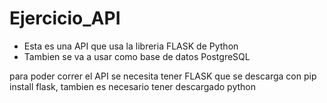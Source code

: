# Ejercicio_API
- Esta es una API que usa la libreria FLASK de Python 
- Tambien se va a usar como base de datos PostgreSQL

para poder correr el API se necesita tener FLASK que se descarga con pip install flask, tambien es necesario tener descargado python 